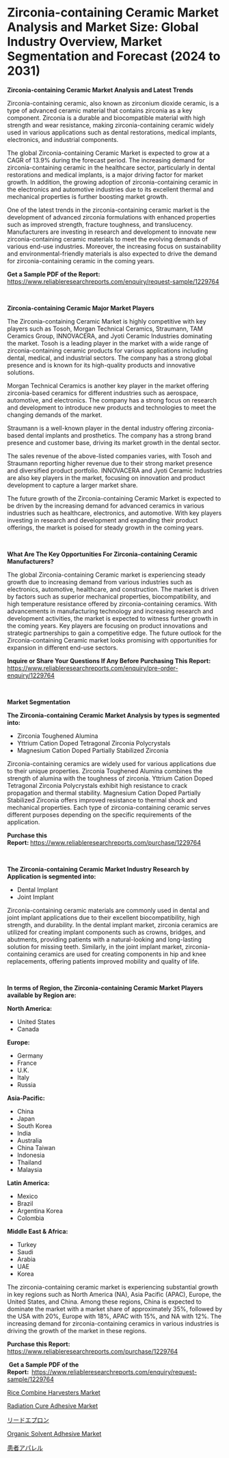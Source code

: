<p><h1>Zirconia-containing Ceramic Market Analysis and Market Size: Global Industry Overview, Market Segmentation and Forecast (2024 to 2031)</h1></p><p><strong>Zirconia-containing Ceramic Market Analysis and Latest Trends</strong></p>
<p><p>Zirconia-containing ceramic, also known as zirconium dioxide ceramic, is a type of advanced ceramic material that contains zirconia as a key component. Zirconia is a durable and biocompatible material with high strength and wear resistance, making zirconia-containing ceramic widely used in various applications such as dental restorations, medical implants, electronics, and industrial components. </p><p>The global Zirconia-containing Ceramic Market is expected to grow at a CAGR of 13.9% during the forecast period. The increasing demand for zirconia-containing ceramic in the healthcare sector, particularly in dental restorations and medical implants, is a major driving factor for market growth. In addition, the growing adoption of zirconia-containing ceramic in the electronics and automotive industries due to its excellent thermal and mechanical properties is further boosting market growth.</p><p>One of the latest trends in the zirconia-containing ceramic market is the development of advanced zirconia formulations with enhanced properties such as improved strength, fracture toughness, and translucency. Manufacturers are investing in research and development to innovate new zirconia-containing ceramic materials to meet the evolving demands of various end-use industries. Moreover, the increasing focus on sustainability and environmental-friendly materials is also expected to drive the demand for zirconia-containing ceramic in the coming years.</p></p>
<p><strong>Get a Sample PDF of the Report:&nbsp;</strong> <a href="https://www.reliableresearchreports.com/enquiry/request-sample/1229764">https://www.reliableresearchreports.com/enquiry/request-sample/1229764</a></p>
<p>&nbsp;</p>
<p><strong>Zirconia-containing Ceramic Major Market Players</strong></p>
<p><p>The Zirconia-containing Ceramic Market is highly competitive with key players such as Tosoh, Morgan Technical Ceramics, Straumann, TAM Ceramics Group, INNOVACERA, and Jyoti Ceramic Industries dominating the market. Tosoh is a leading player in the market with a wide range of zirconia-containing ceramic products for various applications including dental, medical, and industrial sectors. The company has a strong global presence and is known for its high-quality products and innovative solutions.</p><p>Morgan Technical Ceramics is another key player in the market offering zirconia-based ceramics for different industries such as aerospace, automotive, and electronics. The company has a strong focus on research and development to introduce new products and technologies to meet the changing demands of the market.</p><p>Straumann is a well-known player in the dental industry offering zirconia-based dental implants and prosthetics. The company has a strong brand presence and customer base, driving its market growth in the dental sector.</p><p>The sales revenue of the above-listed companies varies, with Tosoh and Straumann reporting higher revenue due to their strong market presence and diversified product portfolio. INNOVACERA and Jyoti Ceramic Industries are also key players in the market, focusing on innovation and product development to capture a larger market share.</p><p>The future growth of the Zirconia-containing Ceramic Market is expected to be driven by the increasing demand for advanced ceramics in various industries such as healthcare, electronics, and automotive. With key players investing in research and development and expanding their product offerings, the market is poised for steady growth in the coming years.</p></p>
<p>&nbsp;</p>
<p><strong>What Are The Key Opportunities For Zirconia-containing Ceramic Manufacturers?</strong></p>
<p><p>The global Zirconia-containing Ceramic market is experiencing steady growth due to increasing demand from various industries such as electronics, automotive, healthcare, and construction. The market is driven by factors such as superior mechanical properties, biocompatibility, and high temperature resistance offered by zirconia-containing ceramics. With advancements in manufacturing technology and increasing research and development activities, the market is expected to witness further growth in the coming years. Key players are focusing on product innovations and strategic partnerships to gain a competitive edge. The future outlook for the Zirconia-containing Ceramic market looks promising with opportunities for expansion in different end-use sectors.</p></p>
<p><strong>Inquire or Share Your Questions If Any Before Purchasing This Report:</strong> <a href="https://www.reliableresearchreports.com/enquiry/pre-order-enquiry/1229764">https://www.reliableresearchreports.com/enquiry/pre-order-enquiry/1229764</a></p>
<p>&nbsp;</p>
<p><strong>Market Segmentation</strong></p>
<p><strong>The Zirconia-containing Ceramic Market Analysis by types is segmented into:</strong></p>
<p><ul><li>Zirconia Toughened Alumina</li><li>Yttrium Cation Doped Tetragonal Zirconia Polycrystals</li><li>Magnesium Cation Doped Partially Stabilized Zirconia</li></ul></p>
<p><p>Zirconia-containing ceramics are widely used for various applications due to their unique properties. Zirconia Toughened Alumina combines the strength of alumina with the toughness of zirconia. Yttrium Cation Doped Tetragonal Zirconia Polycrystals exhibit high resistance to crack propagation and thermal stability. Magnesium Cation Doped Partially Stabilized Zirconia offers improved resistance to thermal shock and mechanical properties. Each type of zirconia-containing ceramic serves different purposes depending on the specific requirements of the application.</p></p>
<p><strong>Purchase this Report:&nbsp;</strong><a href="https://www.reliableresearchreports.com/purchase/1229764">https://www.reliableresearchreports.com/purchase/1229764</a></p>
<p>&nbsp;</p>
<p><strong>The Zirconia-containing Ceramic Market Industry Research by Application is segmented into:</strong></p>
<p><ul><li>Dental Implant</li><li>Joint Implant</li></ul></p>
<p><p>Zirconia-containing ceramic materials are commonly used in dental and joint implant applications due to their excellent biocompatibility, high strength, and durability. In the dental implant market, zirconia ceramics are utilized for creating implant components such as crowns, bridges, and abutments, providing patients with a natural-looking and long-lasting solution for missing teeth. Similarly, in the joint implant market, zirconia-containing ceramics are used for creating components in hip and knee replacements, offering patients improved mobility and quality of life.</p></p>
<p>&nbsp;</p>
<p><strong>In terms of Region, the Zirconia-containing Ceramic Market Players available by Region are:</strong></p>
<p>
    <p> <strong> North America: </strong>
        <ul>
            <li>United States</li>
            <li>Canada</li>
        </ul>
        </p> 
    <p> <strong> Europe: </strong>
        <ul>
            <li>Germany</li>
            <li>France</li>
            <li>U.K.</li>
            <li>Italy</li>
            <li>Russia</li>
        </ul>
        </p> 
    <p> <strong> Asia-Pacific: </strong>
        <ul>
            <li>China</li>
            <li>Japan</li>
            <li>South Korea</li>
            <li>India</li>
            <li>Australia</li>
            <li>China Taiwan</li>
            <li>Indonesia</li>
            <li>Thailand</li>
            <li>Malaysia</li>
        </ul>
        </p> 
    <p> <strong> Latin America: </strong>
        <ul>
            <li>Mexico</li>
            <li>Brazil</li>
            <li>Argentina Korea</li>
            <li>Colombia</li>
        </ul>
        </p> 
    <p> <strong> Middle East & Africa: </strong>
        <ul>
            <li>Turkey</li>
            <li>Saudi</li>
            <li>Arabia</li>
            <li>UAE</li>
            <li>Korea</li>
        </ul>
    </p>
    </p>
<p><p>The zirconia-containing ceramic market is experiencing substantial growth in key regions such as North America (NA), Asia Pacific (APAC), Europe, the United States, and China. Among these regions, China is expected to dominate the market with a market share of approximately 35%, followed by the USA with 20%, Europe with 18%, APAC with 15%, and NA with 12%. The increasing demand for zirconia-containing ceramics in various industries is driving the growth of the market in these regions.</p></p>
<p><strong>Purchase this Report: </strong><a href="https://www.reliableresearchreports.com/purchase/1229764">https://www.reliableresearchreports.com/purchase/1229764</a></p>
<p>&nbsp;<strong>Get a Sample PDF of the Report:&nbsp;&nbsp;</strong><a href="https://www.reliableresearchreports.com/enquiry/request-sample/1229764">https://www.reliableresearchreports.com/enquiry/request-sample/1229764</a></p>
<p><strong></strong></p>
<p><p><a href="https://issuu.com/reportprime-2/docs/rice-combine-harvesters-market-size-2030.pptx">Rice Combine Harvesters Market</a></p><p><a href="https://github.com/juancolorado15/Market-Research-Report-List-1/blob/main/radiation-cure-adhesive-market.md">Radiation Cure Adhesive Market</a></p><p><a href="https://github.com/ksxzwxabcuynh011/Market-Research-Report-List-1/blob/main/7962607916.md">リードエプロン</a></p><p><a href="https://github.com/mahnoor2003/Market-Research-Report-List-3/blob/main/organic-solvent-adhesive-market.md">Organic Solvent Adhesive Market</a></p><p><a href="https://github.com/mcbeesbxa270/Market-Research-Report-List-1/blob/main/9199922917.md">患者アパレル</a></p></p>
